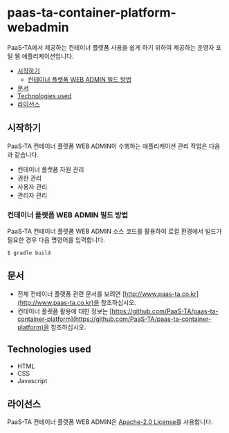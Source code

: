 # paas-ta-container-platform-webadmin

PaaS-TA에서 제공하는 컨테이너 플랫폼 사용을 쉽게 하기 위하여 제공하는 운영자 포털 웹 애플리케이션입니다.

- [시작하기](#시작하기)
  - [컨테이너 플랫폼 WEB ADMIN 빌드 방법](#컨테이너-플랫폼-WEB-ADMIN-빌드-방법)
- [문서](#문서)
- [Technologies used](#Technologies-used)
- [라이선스](#라이선스)

## 시작하기
PaaS-TA 컨테이너 플랫폼 WEB ADMIN이 수행하는 애플리케이션 관리 작업은 다음과 같습니다.

- 컨테이너 플랫폼 자원 관리
- 권한 관리
- 사용자 관리
- 관리자 관리

### 컨테이너 플랫폼 WEB ADMIN 빌드 방법
PaaS-TA 컨테이너 플랫폼 WEB ADMIN 소스 코드를 활용하여 로컬 환경에서 빌드가 필요한 경우 다음 명령어를 입력합니다.
```
$ gradle build
```


## 문서
- 전체 컨테이너 플랫폼 관련 문서를 보려면 [http://www.paas-ta.co.kr](http://www.paas-ta.co.kr)을 참조하십시오.
- 컨테이너 플랫폼 활용에 대한 정보는 [https://github.com/PaaS-TA/paas-ta-container-platform](https://github.com/PaaS-TA/paas-ta-container-platform)을 참조하십시오.


## Technologies used
- HTML
- CSS
- Javascript


## 라이선스
PaaS-TA 컨테이너 플랫폼 WEB ADMIN은 [Apache-2.0 License](http://www.apache.org/licenses/LICENSE-2.0)를 사용합니다.
